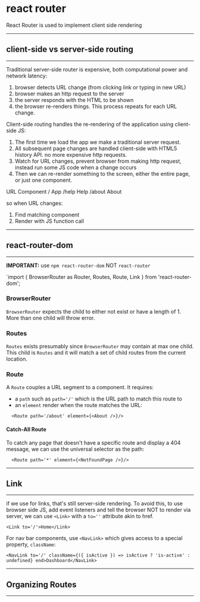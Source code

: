 # react router
React Router is used to implement client side rendering

-------------------------------------
## client-side vs server-side routing
-------------------------------------

Traditional server-side router is expensive, both computational power and network latency:
1. browser detects URL change (from clicking link or typing in new URL)
2. browser makes an http request to the server
3. the server responds with the HTML to be shown
4. the browser re-renders things.  This process repeats for each URL change.

Client-side routing handles the re-rendering of the application using client-side JS:
1. The first time we load the app we make a traditional server request.
2. All subsequent page changes are handled client-side with HTML5 history API. no more expensive http requests.
3. Watch for URL changes, prevent browser from making http request, instead run some JS code when a change occurs
4. Then we can re-render something to the screen, either the entire page, or just one component.

URL           Component
/               App
/help           Help
/about          About

so when URL changes:
1. Find matching component
2. Render with JS function call

--------------------------
## react-router-dom
--------------------------
**IMPORTANT:** use `npm react-router-dom` NOT `react-router`

`import { BrowserRouter as Router, Routes, Route, Link } from 'react-router-dom';

### BrowserRouter
`BrowserRouter` expects the child to either not exist or have a length of 1.  More than one child will throw error.

### Routes
`Routes` exists presumably since `BrowserRouter` may contain at max one child.  This child is `Routes` and it will match a set of child routes from the current location.

### Route
A `Route` couples a URL segment to a component.  It requires:
- a `path` such as `path='/'` which is the URL path to match this route to
- an `element` render when the route matches the URL:
```
  <Route path='/about' element={<About />}/>
```
#### Catch-All Route
To catch any page that doesn't have a specific route and display a 404 message, we can use the universal selector as the path:
```
  <Route path='*' element={<NotFoundPage />}/>
```

---------
## Link
---------
if we use <a> for links, that's still server-side rendering.  To avoid this, to use browser side JS, add event listeners and tell the browser NOT to render via server, we can use `<Link>` with a `to=''` attribute akin to href.

```
<Link to='/'>Home</Link>
```
For nav bar components, use `<NavLink>` which gives access to a special property, `className`:
```
<NavLink to='/' className={({ isActive }) => isActive ? 'is-active' : undefined} end>Dashboard</NavLink>
```

------------------------
## Organizing Routes
------------------------